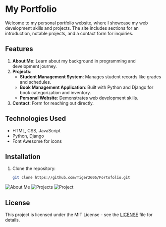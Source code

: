 # My Portfolio

Welcome to my personal portfolio website, where I showcase my web development skills and projects. The site includes sections for an introduction, notable projects, and a contact form for inquiries.

## Features
1. **About Me**: Learn about my background in programming and development journey.
2. **Projects**:
   - **Student Management System**: Manages student records like grades and schedules.
   - **Book Management Application**: Built with Python and Django for book categorization and inventory.
   - **Personal Website**: Demonstrates web development skills.
3. **Contact**: Form for reaching out directly.

## Technologies Used
- HTML, CSS, JavaScript
- Python, Django
- Font Awesome for icons

## Installation
1. Clone the repository:
   ```bash
   git clone https://github.com/Tiger2605/Portofolio.git

![About Me](assets/about-me.png)
![Projects](assets/projects.png)
![Project](assets/Contact.png)

## License
This project is licensed under the MIT License - see the [LICENSE](LICENSE) file for details.
